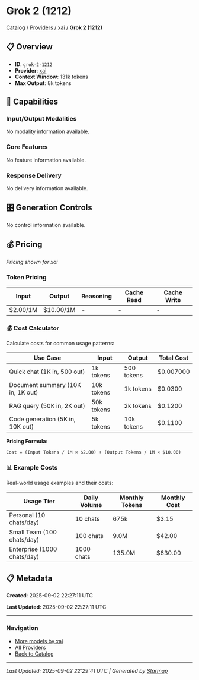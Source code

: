 # Grok 2 (1212)
  
[Catalog](../../../..) / [Providers](../../..) / [xai](../..) / **Grok 2 (1212)**


## 📋 Overview
  
- **ID**: `grok-2-1212`
- **Provider**: [xai](../)
- **Context Window**: 131k tokens
- **Max Output**: 8k tokens
  
## 🎯 Capabilities
  
### Input/Output Modalities
  
No modality information available.
  
### Core Features
  
No feature information available.
  
### Response Delivery
  
No delivery information available.
  
## 🎛️ Generation Controls
  
No control information available.
  
## 💰 Pricing
  
*Pricing shown for xai*
  
  
### Token Pricing
  
| Input | Output | Reasoning | Cache Read | Cache Write |
|---------|---------|---------|---------|---------|
| $2.00/1M | $10.00/1M | - | - | - |

  
### 💰 Cost Calculator
  
Calculate costs for common usage patterns:
  
  
| Use Case | Input | Output | Total Cost |
|---------|---------|---------|---------|
| Quick chat (1K in, 500 out) | 1k tokens | 500 tokens | $0.007000 |
| Document summary (10K in, 1K out) | 10k tokens | 1k tokens | $0.0300 |
| RAG query (50K in, 2K out) | 50k tokens | 2k tokens | $0.1200 |
| Code generation (5K in, 10K out) | 5k tokens | 10k tokens | $0.1100 |

  
**Pricing Formula:**
  
```
Cost = (Input Tokens / 1M × $2.00) + (Output Tokens / 1M × $10.00)
```
  
### 📊 Example Costs
  
Real-world usage examples and their costs:
  
  
| Usage Tier | Daily Volume | Monthly Tokens | Monthly Cost |
|---------|---------|---------|---------|
| Personal (10 chats/day) | 10 chats | 675k | $3.15 |
| Small Team (100 chats/day) | 100 chats | 9.0M | $42.00 |
| Enterprise (1000 chats/day) | 1000 chats | 135.0M | $630.00 |

  
## 📋 Metadata
  
**Created**: 2025-09-02 22:27:11 UTC
  
**Last Updated**: 2025-09-02 22:27:11 UTC
  
  
---
  
  
### Navigation

- [More models by xai](../)
- [All Providers](../../../../providers)
- [Back to Catalog](../../../..)


---
_Last Updated: 2025-09-02 22:29:41 UTC | Generated by [Starmap](https://github.com/agentstation/starmap)_

